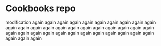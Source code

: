 # Cookbooks repo

modification again again again again again again again again again again again again again again again again again again again again again again again again again again again again again again again again again again again again again